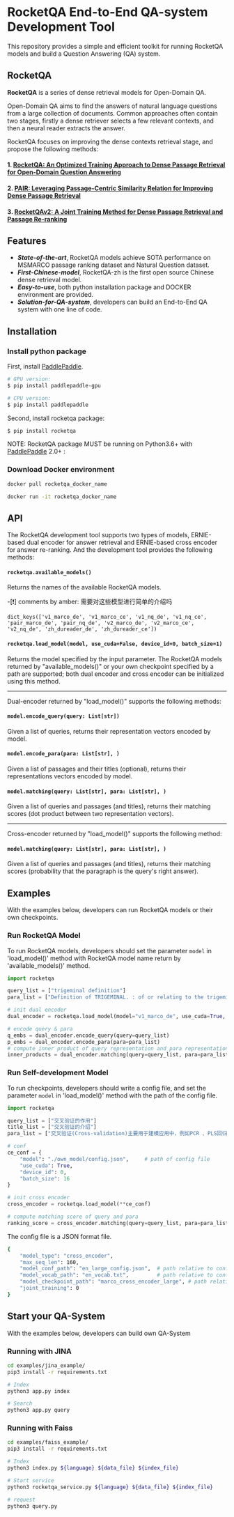 # RocketQA End-to-End QA-system Development Tool

This repository provides a simple and efficient toolkit for running RocketQA models and build a Question Answering (QA) system. 

## RocketQA
**RocketQA** is a series of dense retrieval models for Open-Domain QA. 

Open-Domain QA aims to find the answers of natural language questions from a large collection of documents. Common approaches often contain two stages, firstly a dense retriever selects a few relevant contexts, and then a neural reader extracts the answer.

RocketQA focuses on improving the dense contexts retrieval stage, and propose the following methods:
#### 1. [RocketQA: An Optimized Training Approach to Dense Passage Retrieval for Open-Domain Question Answering](https://arxiv.org/pdf/2010.08191.pdf)

#### 2. [PAIR: Leveraging Passage-Centric Similarity Relation for Improving Dense Passage Retrieval](https://aclanthology.org/2021.findings-acl.191.pdf)

#### 3. [RocketQAv2: A Joint Training Method for Dense Passage Retrieval and Passage Re-ranking](https://arxiv.org/pdf/2110.07367.pdf)


## Features
* ***State-of-the-art***, RocketQA models achieve SOTA performance on MSMARCO passage ranking dataset and Natural Question dataset.
* ***First-Chinese-model***, RocketQA-zh is the first open source Chinese dense retrieval model.
* ***Easy-to-use***, both python installation package and DOCKER environment are provided.
* ***Solution-for-QA-system***, developers can build an End-to-End QA system with one line of code.
  
  

## Installation

### Install python package
First, install [PaddlePaddle](https://www.paddlepaddle.org.cn/install/quick?docurl=/documentation/docs/zh/install/pip/linux-pip.html).
```bash
# GPU version:
$ pip install paddlepaddle-gpu

# CPU version:
$ pip install paddlepaddle
```

Second, install rocketqa package:
```bash
$ pip install rocketqa
```

NOTE: RocketQA package MUST be running on Python3.6+ with [PaddlePaddle](https://www.paddlepaddle.org.cn/install/quick?docurl=/documentation/docs/zh/install/pip/linux-pip.html) 2.0+ :

### Download Docker environment

```bash
docker pull rocketqa_docker_name

docker run -it rocketqa_docker_name
```
  
  
## API
The RocketQA development tool supports two types of models, ERNIE-based dual encoder for answer retrieval and ERNIE-based cross encoder for answer re-ranking. And the development tool provides the following methods:

#### `rocketqa.available_models()`

Returns the names of the available RocketQA models. 

-[:exclamation:] comments by amber: 需要对这些模型进行简单的介绍吗
```
dict_keys(['v1_marco_de', 'v1_marco_ce', 'v1_nq_de', 'v1_nq_ce', 'pair_marco_de', 'pair_nq_de', 'v2_marco_de', 'v2_marco_ce', 'v2_nq_de', 'zh_dureader_de', 'zh_dureader_ce'])
```

#### `rocketqa.load_model(model, use_cuda=False, device_id=0, batch_size=1)`

Returns the model specified by the input parameter. The RocketQA models returned by "available_models()" or your own checkpoint specified by a path are supported; both dual encoder and cross encoder can be initialized using this method. 

---

Dual-encoder returned by "load_model()" supports the following methods:

#### `model.encode_query(query: List[str])`

Given a list of queries, returns their representation vectors encoded by model.

#### `model.encode_para(para: List[str], )`

Given a list of passages and their titles (optional), returns their representations vectors encoded by model.

#### `model.matching(query: List[str], para: List[str], )`

Given a list of queries and passages (and titles), returns their matching scores (dot product between two representation vectors). 

---

Cross-encoder returned by "load_model()" supports the following method:

#### `model.matching(query: List[str], para: List[str], )`

Given a list of queries and passages (and titles), returns their matching scores (probability that the paragraph is the query's right answer).
  
  

## Examples

With the examples below, developers can run RocketQA models or their own checkpoints. 

###  Run RocketQA Model
To run RocketQA models, developers should set the parameter `model` in 'load_model()' method with RocketQA model name return by 'available_models()' method. 

```python
import rocketqa

query_list = ["trigeminal definition"]
para_list = ["Definition of TRIGEMINAL. : of or relating to the trigeminal nerve.ADVERTISEMENT. of or relating to the trigeminal nerve. ADVERTISEMENT."]

# init dual encoder
dual_encoder = rocketqa.load_model(model="v1_marco_de", use_cuda=True, batch_size=16)

# encode query & para
q_embs = dual_encoder.encode_query(query=query_list)
p_embs = dual_encoder.encode_para(para=para_list)
# compute inner product of query representation and para representation
inner_products = dual_encoder.matching(query=query_list, para=para_list)
```

### Run Self-development Model
To run checkpoints, developers should write a config file, and set the parameter `model` in 'load_model()' method with the path of the config file.

```python
import rocketqa

query_list = ["交叉验证的作用"]
title_list = ["交叉验证的介绍"]
para_list = ["交叉验证(Cross-validation)主要用于建模应用中，例如PCR 、PLS回归建模中。在给定的建模样本中，拿出大部分样本进行建模型，留小部分样本用刚建立的模型进行预报，并求这小部分样本的预报误差，记录它们的平方加和。"]

# conf
ce_conf = {
    "model": "./own_model/config.json",     # path of config file
    "use_cuda": True,
    "device_id": 0,
    "batch_size": 16
}

# init cross encoder
cross_encoder = rocketqa.load_model(**ce_conf)

# compute matching score of query and para
ranking_score = cross_encoder.matching(query=query_list, para=para_list, title=title_list)
```

The config file is a JSON format file.
```bash
{
    "model_type": "cross_encoder",
    "max_seq_len": 160,
    "model_conf_path": "en_large_config.json",  # path relative to config file
    "model_vocab_path": "en_vocab.txt",         # path relative to config file
    "model_checkpoint_path": "marco_cross_encoder_large", # path relative to config file
    "joint_training": 0
}
```
  


## Start your QA-System

With the examples below, developers can build own QA-System

### Running with JINA
```bash
cd examples/jina_example/
pip3 install -r requirements.txt

# Index
python3 app.py index

# Search
python3 app.py query
```



### Running with Faiss

```bash
cd examples/faiss_example/
pip3 install -r requirements.txt

# Index
python3 index.py ${language} ${data_file} ${index_file}

# Start service
python3 rocketqa_service.py ${language} ${data_file} ${index_file}

# request
python3 query.py
```

